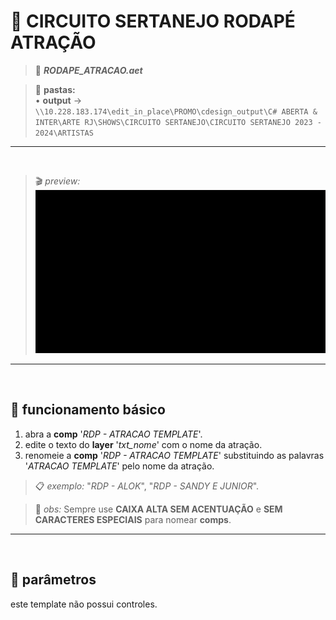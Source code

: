 # 📓 CIRCUITO SERTANEJO RODAPÉ ATRAÇÃO

> 📑 ***RODAPE_ATRACAO.aet***

> 📂 **pastas:**\
> • **output** → `\\10.228.183.174\edit_in_place\PROMO\cdesign_output\C# ABERTA & INTER\ARTE RJ\SHOWS\CIRCUITO SERTANEJO\CIRCUITO SERTANEJO 2023 - 2024\ARTISTAS`

---

<br>

> 🎬 *preview:*\
> ![preview](RODAPE_ATRACAO/preview.gif)

---

<br>

## 📍 funcionamento básico

1. abra a **comp** '*RDP - ATRACAO TEMPLATE*'.
2. edite o texto do **layer** '*txt_nome*' com o nome da atração.
3. renomeie a **comp** '*RDP - ATRACAO TEMPLATE*' substituindo as palavras '*ATRACAO TEMPLATE*' pelo nome da atração.

> 📋 *exemplo:* "*RDP - ALOK*", "*RDP - SANDY E JUNIOR*".

> 🚩 *obs:* Sempre use **CAIXA ALTA SEM ACENTUAÇÃO** e **SEM CARACTERES ESPECIAIS** para nomear **comps**.

---

<br>

## 📍 parâmetros

este template não possui controles.
